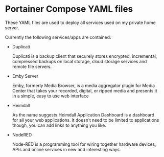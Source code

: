 # Portainer Compose YAML files

These YAML files are used to deploy all services used on my private home server.

Currently the following services/apps are contained:

- Duplicati

    Duplicati is a backup client that securely stores encrypted, incremental, compressed backups on local storage, cloud storage services and remote file servers.

- Emby Server

    Emby, formerly Media Browser, is a media aggregator plugin for Media Center that takes your recorded, digital, or ripped media and presents it in a simple, easy to use web interface

- Heimdall

    As the name suggests Heimdall Application Dashboard is a dashboard for all your web applications. It doesn't need to be limited to applications though, you can add links to anything you like.

- NodeRED
  
    Node-RED is a programming tool for wiring together hardware devices, APIs and online services in new and interesting ways.
